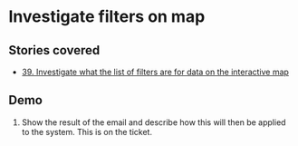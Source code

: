 # Investigate filters on map

## Stories covered

- [39. Investigate what the list of filters are for data on the interactive map](https://github.com/icipe-official/vectoratlas-software-code/issues/39)

## Demo

1. Show the result of the email and describe how this will then be applied to the system. This is on the ticket.